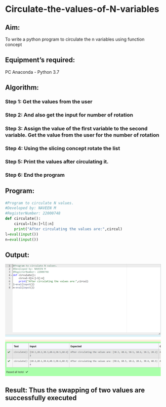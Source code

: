 # Circulate-the-values-of-N-variables
## Aim:
To write a python program to circulate the n variables using function concept
## Equipment’s required:
PC
Anaconda - Python 3.7
## Algorithm: 
### Step 1: Get the values from the user
### Step 2: And also get the input for number of rotation 
### Step 3: Assign the value of the ﬁrst variable to the second variable. Get the value from the user for the number of rotation
### Step 4: Using the slicing concept rotate the list
### Step 5: Print the values after circulating it.
### Step 6: End the program
## Program:
```python 
#Program to circulate N values.
#Developed by: NAVEEN M
#RegisterNumber: 22000748
def circulate():
    circul=l[n:]+l[:n]
    print("After circulating the values are:",circul)
l=eval(input())
n=eval(input())
```
## Output:
![output](circulate.png)
## Result: Thus the swapping of two values are successfully executed
